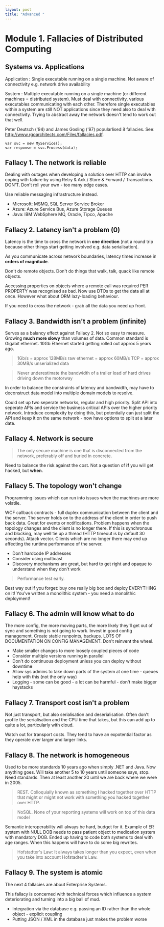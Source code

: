 ```yaml
---
layout: post
title: "Advanced "
---
```

# Module 1. Fallacies of Distributed Computing
## Systems vs. Applications

Application
: Single executable running on a single machine. Not aware of connectivity e.g. network drive availability

System 
: Multiple executable running on a single machine (or different machines = distributed system). Must deal with connectivity, various executables communicating with each other. Therefore single executables within a system are still NOT applications since they need also to deal with connectivity. Trying to abstract away the network doesn't tend to work out that well.

Peter Deutsch ('94) and James Gosling ('97) popularlised 8 fallacies. See: http://www.rgoarchitects.com/Files/fallacies.pdf. 

```
var svc = new MyService();
var response = svc.Process(data);
```

## Fallacy 1. The network is reliable

Dealing with outages when developing a solution over HTTP can involve coping with failure by using Retry & Ack / Store & Forward / Transactions. DON'T. Don't roll your own - too many edge cases. 

Use reliable messaging infrastructure instead.
* Microsoft: MSMQ, SQL Server Service Broker
* Azure: Azure Service Bus, Azure Storage Queues
* Java: IBM WebSphere MQ, Oracle, Tipco, Apache 

## Fallacy 2. Latency isn't a problem (0)

Latency is the time to cross the network in **one direction** (not a round trip because other things start getting involved e.g. data serialisation).

As you communicate across network boundaries, latency times increase in **orders of magnitude**.

Don't do remote objects. Don't do things that walk, talk, quack like remote objects.

Accessing properties on objects where a remote call was required PER PROPERTY was recognised as bad. Now use DTOs to get the data all at once. However what about ORM lazy-loading behaviour.

If you need to cross the network - grab all the data you need up front.

## Fallacy 3. Bandwidth isn't a problem (infinite)

Serves as a balancy effect against Fallacy 2. Not so easy to measure.
Growing **much more slowy** than volumes of data. Common standard is Gigabit ethernet. 10Gb Ethernet started getting rolled out approx 5 years ago.

>1Gb/s = approx 128MB/s raw ethernet = approx 60MB/s TCP = approx 30MB/s unserialized data

>Never underestimate the bandwidth of a trailer load of hard drives driving down the motorway

In order to balance the constraints of latency and bandwidth, may have to deconstruct data model into multiple domain models to resolve.

Could set up two seperate networks, regular and high priority. Split API into seperate APIs and service the business critical APIs over the higher priority network. Introduce complexity by doing this, but potentially can just split the API and keep it on the same network - now have options to split at a later date. 

## Fallacy 4. Network is secure

>The only secure machine is one that is disconnected from the network, preferably off and buried in concrete.

Need to balance the risk against the cost. Not a question of **if** you will get hacked, but **when**.

## Fallacy 5. The topology won't change

Programming issues which can run into issues when the machines are more volatile.

WCF callback contracts - full duplex communication between the client and the server. The server holds on to the address of the client in order to push back data. Great for events or notifications. Problem happens when the topology changes and the client is no longer there. If this is synchronous and blocking, may well tie up a thread (HTTP timeout is by default 30 seconds). Attack vector. Clients which are no longer there may end up affecting the runtime performance of the server.

* Don't hardcode IP addresses
* Consider using multicast
* Discovery mechanisms are great, but hard to get right and opaque to understand when they don't work

>Performance test early.

Best way out if you forget: buy one really big box and deploy EVERYTHING on it! You've written a monolithic system - you need a monolithic deployment!

## Fallacy 6. The admin will know what to do

The more config, the more moving parts, the more likely they'll get out of sync and something is not going to work. Invest in good config management. Create stable runpoints, backups. LOTS OF DOCUMENTATION ON CONFIG MANAGEMENT. Don't reinvent the wheel.

* Make smaller changes to more loosely coupled pieces of code
* Consider multiple versions running in parallel
* Don't do continuous deployment unless you can deploy without downtime
* Allow sys admins to take down parts of the system at one time - queues help with this (not the only way)
* Logging - some can be good - a lot can be harmful - don't make bigger haystacks

## Fallacy 7. Transport cost isn't a problem

Not just transport, but also serialisation and deserialisation. Often don't profile the serialisation and the CPU time that takes, but this can add up to quite a lot, particularly with cloud.

Watch out for transport costs. They tend to have an expotential factor as they operate over larger and larger links.

## Fallacy 8. The network is homogeneous

Used to be more standards 10 years ago when simply .NET and Java. Now anything goes. Will take another 5 to 10 years until someone says, stop. Need standards. Then at least another 20 until we are back where we were in 2005.

> REST. Colloquially known as something I hacked together over HTTP that might or might not work with something you hacked together over HTTP.

> NoSQL. None of your reporting systems will work on top of this data model

Semantic interoperability will always be hard, budget for it. Example of ER system with NULL DOB needs to pass patient object to medication system with mandatory DOB. Ended up having to code both systems to deal with age ranges. When this happens will have to do some big rewrites.

>Hofstadter's Law: It always takes longer than you expect, even when you take into account Hofstadter's Law.

## Fallacy 9. The system is atomic

The next 4 fallacies are about Enterprise Systems.

This fallacy is concerned with technical forces which influence a system deteriorating and turning into a big ball of mud.

* Integration via the database e.g. passing an ID rather than the whole object - explicit coupling
* Putting JSON / XML in the database just makes the problem worse

